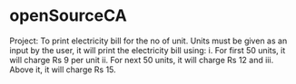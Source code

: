 # openSourceCA
Project: To print electricity bill for the no of unit. Units must be given as an input by the user, it will print the electricity bill using: i. For first 50 units, it will charge Rs 9 per unit ii. For next 50 units, it will charge Rs 12 and iii. Above it, it will charge Rs 15.
